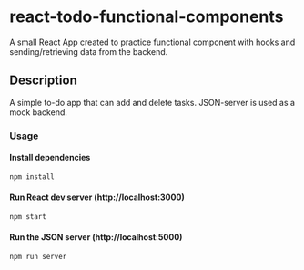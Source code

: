# react-todo-functional-components

A small React App created to practice functional component with hooks and sending/retrieving data from the backend. 

## Description

A simple to-do app that can add and delete tasks. 
JSON-server is used as a mock backend. 

### Usage

#### Install dependencies

```bash
npm install
```
#### Run React dev server (http://localhost:3000)

```bash
npm start
```

#### Run the JSON server (http://localhost:5000)

```bash
npm run server
```
